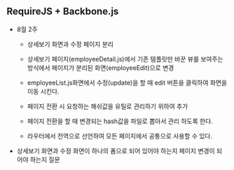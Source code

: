 ## RequireJS + Backbone.js ##

* 8월 2주
  * 상세보기 화면과 수정 페이지 분리

   * 상세보기 페이지(employeeDetail.js)에서 기존 템플릿만 바꾼 뷰를 보여주는 방식에서 페이지가 분리된 화면(employeeEdit)으로 변경
   * employeeList.js화면에서 수정(update)을 할 때 edit 버튼을 클릭하여 화면을 이동 시킨다.

  *  페이지 전환 시 요청하는 해쉬값을 유틸로 관리하기 위하여 추가 
  
   * 페이지 전환을 할 때 변경되는 hash값을 파일로 뽑아서 관리 하도록 한다. 
   * 라우터에서 전역으로 선언하여 모든 페이지에서 공통으로 사용할 수 있다.

* 상세보기 화면과 수정 화면이 하나의 폼으로 되어 있어야 하는지 페이지 변경이 되어야 하는지 질문   
  











  





 







  





 

